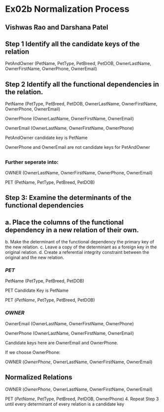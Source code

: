 # Ex02b Normalization Process
## Vishwas Rao and Darshana Patel

## Step 1 Identify all the candidate keys of the relation
PetAndOwner (PetName, PetType, PetBreed, PetDOB, OwnerLastName, OwnerFirstName, OwnerPhone, OwnerEmail)

## Step 2 Identify all the functional dependencies in the relation.
PetName (PetType, PetBreed, PetDOB, OwnerLastName, OwnerFirstName, OwnerPhone, OwnerEmail)

OwnerPhone (OwnerLastName, OwnerFirstName, OwnerEmail)

OwnerEmail (OwnerLastName, OwnerFirstName, OwnerPhone)

PetAndOwner candidate key is PetName

OwnerPhone and OwnerEmail are not candidate keys for PetAndOwner

## 
### Further seperate into:
OWNER (OwnerLastName, OwnerFirstName, OwnerPhone, OwnerEmail)

PET (PetName, PetType, PetBreed, PetDOB)

## Step 3: Examine the determinants of the functional dependencies
## a. Place the columns of the functional dependency in a new relation of their own. 
   b. Make the determinant of the functional dependency the primary key of the new relation.
   c. Leave a copy of the determinant as a foreign key in the original relation. 
   d. Create a referential integrity constraint between the original and the new relation. 
### *PET* 
PetName (PetType, PetBreed, PetDOB)

PET Candidate Key is PetName

PET (*PetName*, PetType, PetBreed, PetDOB)

### *OWNER* 
OwnerEmail (OwnerLastName, OwnerFirstName, OwnerPhone)

OwnerPhone (OwnerLastName, OwnerFirstName, OwnerEmail)

Candidate keys here are OwnerEmail and OwnerPhone.

If we choose OwnerPhone:

OWNER (*OwnerPhone*, OwnerLastName, OwnerFirstName, OwnerEmail)

## Normalized Relations
OWNER (*OwnerPhone*, OwnerLastName, OwnerFirstName, OwnerEmail)

PET (*PetName*, PetType, PetBreed, PetDOB, OwnerPhone)
4. Repeat Step 3 until every determinant of every relation is a candidate key
